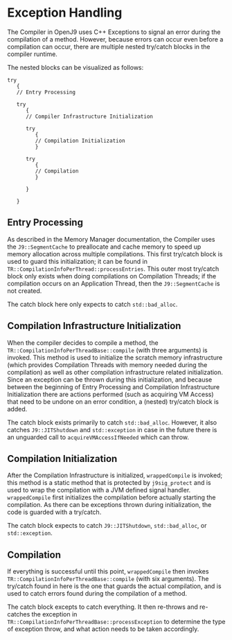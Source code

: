 <!--
Copyright (c) 2018, 2018 IBM Corp. and others

This program and the accompanying materials are made available under
the terms of the Eclipse Public License 2.0 which accompanies this
distribution and is available at https://www.eclipse.org/legal/epl-2.0/
or the Apache License, Version 2.0 which accompanies this distribution and
is available at https://www.apache.org/licenses/LICENSE-2.0.

This Source Code may also be made available under the following
Secondary Licenses when the conditions for such availability set
forth in the Eclipse Public License, v. 2.0 are satisfied: GNU
General Public License, version 2 with the GNU Classpath
Exception [1] and GNU General Public License, version 2 with the
OpenJDK Assembly Exception [2].

[1] https://www.gnu.org/software/classpath/license.html
[2] http://openjdk.java.net/legal/assembly-exception.html

SPDX-License-Identifier: EPL-2.0 OR Apache-2.0 OR GPL-2.0 WITH Classpath-exception-2.0 OR LicenseRef-GPL-2.0 WITH Assembly-exception
-->

# Exception Handling
The Compiler in OpenJ9 uses C++ Exceptions to signal an error during
the compilation of a method. However, because errors can occur even
before a compilation can occur, there are multiple nested try/catch
blocks in the compiler runtime.

The nested blocks can be visualized as follows:
```
try 
   {
   // Entry Processing

   try
      {
      // Compiler Infrastructure Initialization      

      try
         {
         // Compilation Initialization
         }

      try
         {
         // Compilation
         }

      }

   }
```

## Entry Processing
As described in the Memory Manager documentation, the Compiler uses the 
`J9::SegmentCache` to preallocate and cache memory to speed up memory 
allocation across multiple compilations. This first try/catch block is used 
to guard this initialization; it can be found in 
`TR::CompilationInfoPerThread::processEntries`. This outer most try/catch
block only exists when doing compilations on Compilation Threads; if the
compilation occurs on an Application Thread, then the `J9::SegmentCache` is 
not created.

The catch block here only expects to catch `std::bad_alloc`.

## Compilation Infrastructure Initialization
When the compiler decides to compile a method, the
`TR::CompilationInfoPerThreadBase::compile` (with three arguments) is invoked.
This method is used to initialize the scratch memory infrastructure (which
provides Compilation Threads with memory needed during the compilation) as 
well as other compilation infrastructure related initialization. Since an
exception can be thrown during this initialization, and because between the
beginning of Entry Processing and Compilation Infrastructure Initialization
there are actions performed (such as acquiring VM Access) that need to be 
undone on an error condition, a (nested) try/catch block is added.

The catch block exists primarily to catch `std::bad_alloc`. However, it also
catches `J9::JITShutdown` and `std::exception` in case in the future there is
an unguarded call to `acquireVMAccessIfNeeded` which can throw.

## Compilation Initialization
After the Compilation Infrastructure is initialized, `wrappedCompile` is
invoked; this method is a static method that is protected by `j9sig_protect`
and is used to wrap the compilation with a JVM defined signal handler.
`wrappedCompile` first initializes the compilation before actually starting
the compilation. As there can be exceptions thrown during initialization,
the code is guarded with a try/catch.

The catch block expects to catch `J9::JITShutdown`, `std::bad_alloc`, or
`std::exception`.

## Compilation
If everything is successful until this point, `wrappedCompile` then invokes
`TR::CompilationInfoPerThreadBase::compile` (with six arguments). The 
try/catch found in here is the one that guards the actual compilation, and
is used to catch errors found during the compilation of a method.

The catch block excepts to catch everything. It then re-throws and re-catches
the exception in `TR::CompilationInfoPerThreadBase::processException` to 
determine the type of exception throw, and what action needs to be taken
accordingly.

